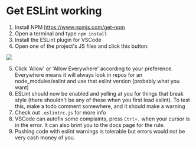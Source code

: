 # Get ESLint working

1. Install NPM https://www.npmjs.com/get-npm
2. Open a terminal and type `npm install`
3. Install the ESLint plugin for VSCode
4. Open one of the project's JS files and click this button:

![](https://i.imgur.com/uq5pgwT.png)

5. Click 'Allow' or 'Allow Everywhere' according to your preference. Everywhere means it will always look in repos for an node_modules/eslint and use that eslint version (probably what you want)
6. ESLint should now be enabled and yelling at you for things that break style (there shouldn't be any of these when you first load eslint). To test this, make a todo comment somewhere, and it should make a warning
7. Check out `.eslintrc.js` for more info
8. VSCode can autofix some complaints, press `Ctrl+.` when your cursor is in the error. It can also brint you to the docs page for the rule.
9. Pushing code with eslint warnings is tolerable but errors would not be very cash money of you.